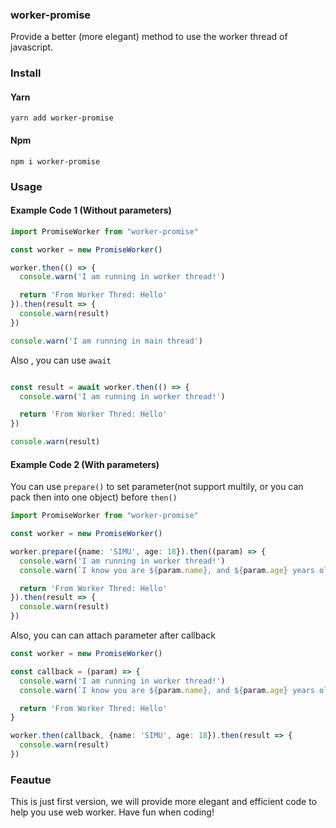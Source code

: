 ### worker-promise
Provide a better (more elegant) method to use the worker thread of javascript.

### Install

#### Yarn
```
yarn add worker-promise
```

#### Npm
```
npm i worker-promise
```

### Usage

#### Example Code 1 (Without parameters)
```typescript
import PromiseWorker from "worker-promise"

const worker = new PromiseWorker()

worker.then(() => {
  console.warn('I am running in worker thread!')

  return 'From Worker Thred: Hello'
}).then(result => {
  console.warn(result)
})

console.warn('I am running in main thread')
```

Also , you can use `await`

```typescript

const result = await worker.then(() => {
  console.warn('I am running in worker thread!')

  return 'From Worker Thred: Hello'
})

console.warn(result)

```


#### Example Code 2 (With parameters)

You can use `prepare()` to set parameter(not support multily, or you can pack then into one object) before `then()`

```typescript
import PromiseWorker from "worker-promise"

const worker = new PromiseWorker()

worker.prepare({name: 'SIMU', age: 18}).then((param) => {
  console.warn('I am running in worker thread!')
  console.warn(`I know you are ${param.name}, and ${param.age} years old!`)

  return 'From Worker Thred: Hello'
}).then(result => {
  console.warn(result)
})
```


Also, you can can attach parameter after callback

```typescript
const worker = new PromiseWorker()

const callback = (param) => {
  console.warn('I am running in worker thread!')
  console.warn(`I know you are ${param.name}, and ${param.age} years old!`)

  return 'From Worker Thred: Hello'
}

worker.then(callback, {name: 'SIMU', age: 18}).then(result => {
  console.warn(result)
})
```


### Feautue

This is just first version, we will provide more elegant and efficient code to help you use web worker. Have fun when coding!


